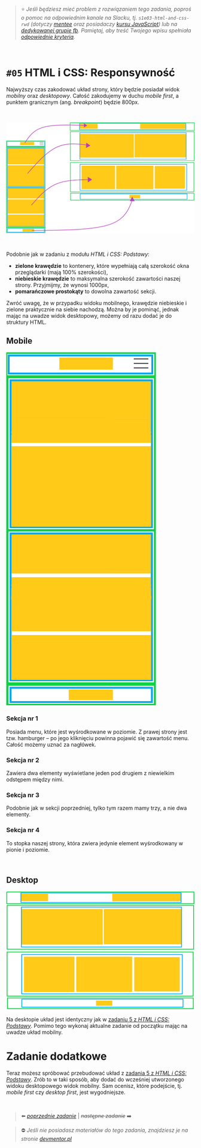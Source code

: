 > :star: *Jeśli będziesz mieć problem z rozwiązaniem tego zadania, poproś o pomoc na odpowiednim kanale na Slacku, tj. `s1e03-html-and-css-rwd` (dotyczy [mentee](https://devmentor.pl/mentoring-javascript/) oraz posiadaczy [kursu JavaScript](https://devmentor.pl/p/javascript-for-beginners/)) lub na [dedykowanej grupie fb](https://www.facebook.com/groups/155234921740033). Pamiętaj, aby treść Twojego wpisu spełniała [odpowiednie kryteria](https://devmentor.pl/jak-prosic-o-pomoc/).*

&nbsp;

# `#05` HTML i CSS: Responsywność

Najwyższy czas zakodować układ strony, który będzie posiadał widok *mobilny* oraz *desktopowy*. 
Całość zakodujemy w duchu *mobile first*, a punktem granicznym (ang. *breakpoint*) będzie 800px. 

&nbsp;

![](./assets/transform.png)


&nbsp;

Podobnie jak w zadaniu z modułu *HTML i CSS: Podstawy*:

* **zielone krawędzie** to kontenery, które wypełniają całą szerokość okna przeglądarki (mają 100% szerokości),
* **niebieskie krawędzie** to maksymalna szerokość zawartości naszej strony. Przyjmijmy, że wynosi 1000px,
* **pomarańczowe prostokąty** to dowolna zawartość sekcji.

Zwróć uwagę, że w przypadku widoku mobilnego, krawędzie niebieskie i zielone praktycznie na siebie nachodzą. Można by je pominąć, jednak mając na uwadze widok desktopowy, możemy od razu dodać je do struktury HTML.

## Mobile

![](./assets/mobile.png)

### Sekcja nr 1

Posiada menu, które jest wyśrodkowane w poziomie. Z prawej strony jest tzw. hamburger – po jego kliknięciu powinna pojawić się zawartość menu. Całość możemy uznać za nagłówek.

### Sekcja nr 2

Zawiera dwa elementy wyświetlane jeden pod drugiem z niewielkim odstępem między nimi.

### Sekcja nr 3

Podobnie jak w sekcji poprzedniej, tylko tym razem mamy trzy, a nie dwa elementy.

### Sekcja nr 4

To stopka naszej strony, która zwiera jedynie element wyśrodkowany w pionie i poziomie.

&nbsp;

## Desktop

![](./assets/desktop.png)

Na desktopie układ jest identyczny jak w [zadaniu 5 z *HTML i CSS: Podstawy*](https://github.com/devmentor-pl/practice-html-and-css-basics/tree/master/05). Pomimo tego wykonaj aktualne zadanie od początku mając na uwadze układ mobilny.

# Zadanie dodatkowe

Teraz możesz spróbować przebudować układ z [zadania 5 z *HTML i CSS: Podstawy*](https://github.com/devmentor-pl/practice-html-and-css-basics/tree/master/05). Zrób to w taki sposób, aby dodać do wcześniej utworzonego widoku desktopowego widok mobilny. Sam ocenisz, które podejście, tj. *mobile first* czy *desktop first*, jest wygodniejsze.


&nbsp;

> :arrow_left: [*poprzednie zadanie*](./../04) | ~~*następne zadanie*~~ :arrow_right:

> :no_entry: *Jeśli nie posiadasz materiałów do tego zadania, znajdziesz je na stronie [devmentor.pl](https://devmentor.pl/p/html-and-css-rwd/)*
